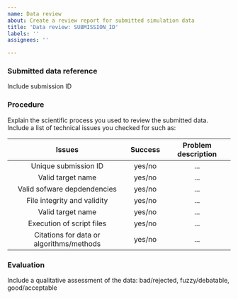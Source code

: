 ```yaml
---
name: Data review
about: Create a review report for submitted simulation data
title: 'Data review: SUBMISSION_ID'
labels: ''
assignees: ''

---
```


### Submitted data reference
Include submission ID

### Procedure
Explain the scientific process you used to review the submitted data. Include a list of technical issues you checked for such as:

| Issues | Success | Problem description |
| :---: | :---: | :---: |
| Unique submission ID | yes/no | ... |
| Valid target name | yes/no | ... |
| Valid sofware depdendencies | yes/no | ... |
| File integrity and validity | yes/no | ... |
| Valid target name | yes/no | ... |
| Execution of script files | yes/no | ... |
| Citations for data or algorithms/methods | yes/no | ... |

### Evaluation
Include a qualitative assessment of the data: bad/rejected, fuzzy/debatable, good/acceptable
